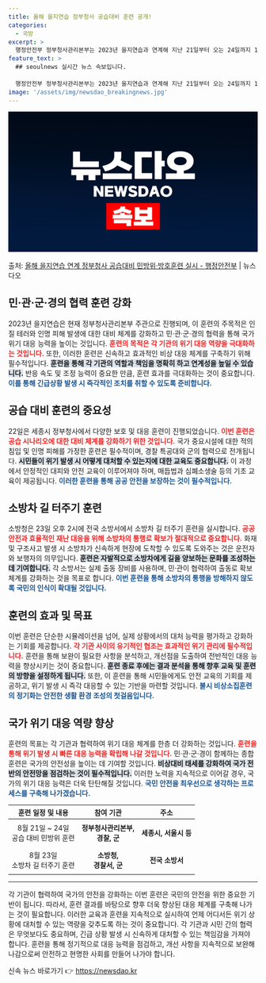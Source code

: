```yaml
---
title: 올해 을지연습 정부청사 공습대비 훈련 공개!
categories:
  - 국방
excerpt: >
  행정안전부 정부청사관리본부는 2023년 을지연습과 연계해 지난 21일부터 오는 24일까지 13개 정부청사에서…
feature_text: >
  ## seoulnews 실시간 뉴스 속보입니다.

  행정안전부 정부청사관리본부는 2023년 을지연습과 연계해 지난 21일부터 오는 24일까지 13개 정부청사에서…
image: '/assets/img/newsdao_breakingnews.jpg'
---
```


![뉴스다오 속보](/assets/img/newsdao_breakingnews.jpg)

<p>출처: <a href="https://newsdao.kr/1662" rel="dofollow">올해 을지연습 연계 정부청사 공습대비 민방위·방호훈련 실시  - 행정안전부</a> | 뉴스다오</p>

<h2 data-ke-size="size26">민·관·군·경의 협력 훈련 강화</h2>

<p data-ke-size="size16">2023년 을지연습은 현재 정부청사관리본부 주관으로 진행되며, 이 훈련의 주목적은 인질 테러와 인명 피해 발생에 대한 대비 체계를 강화하고 민·관·군·경의 협력을 통해 국가 위기 대응 능력을 높이는 것입니다. <b><span style="color: #ee2323;">훈련의 목적은 각 기관의 위기 대응 역량을 극대화하는 것입니다.</span></b> 또한, 이러한 훈련은 신속하고 효과적인 비상 대응 체계를 구축하기 위해 필수적입니다. <b><span style="background-color: #21538527;">훈련을 통해 각 기관의 역할과 책임을 명확히 하고 연계성을 높일 수 있습니다.</span></b> 반응 속도 및 조정 능력이 중요한 만큼, 훈련 효과를 극대화하는 것이 중요합니다. <b><span style="color: #1a5490;">이를 통해 긴급상황 발생 시 즉각적인 조치를 취할 수 있도록 준비합니다.</span></b></p>

<h2 data-ke-size="size26">공습 대비 훈련의 중요성</h2>

<p data-ke-size="size16">22일은 세종시 정부청사에서 다양한 보호 및 대응 훈련이 진행되었습니다. <b><span style="color: #ee2323;">이번 훈련은 공습 시나리오에 대한 대비 체계를 강화하기 위한 것입니다.</span></b> 국가 중요시설에 대한 적의 침입 및 인명 피해를 가정한 훈련은 필수적이며, 경찰 특공대와 군의 협력으로 전개됩니다. <b><span style="background-color: #21538527;">시민들이 위기 발생 시 어떻게 대처할 수 있는지에 대한 교육도 중요합니다.</span></b> 이 과정에서 안정적인 대피와 안전 교육이 이루어져야 하며, 매듭법과 심폐소생술 등의 기초 교육이 제공됩니다. <b><span style="color: #1a5490;">이러한 훈련을 통해 공공 안전을 보장하는 것이 필수적입니다.</span></b></p>

<h2 data-ke-size="size26">소방차 길 터주기 훈련</h2>

<p data-ke-size="size16">소방청은 23일 오후 2시에 전국 소방서에서 소방차 길 터주기 훈련을 실시합니다. <b><span style="color: #ee2323;">공공안전과 효율적인 재난 대응을 위해 소방차의 통행로 확보가 절대적으로 중요합니다.</span></b> 화재 및 구조사고 발생 시 소방차가 신속하게 현장에 도착할 수 있도록 도와주는 것은 운전자와 보행자의 의무입니다. <b><span style="background-color: #21538527;">훈련은 자발적으로 소방차에게 길을 양보하는 문화를 조성하는 데 기여합니다.</span></b> 각 소방서는 실제 출동 장비를 사용하며, 민·관이 협력하여 출동로 확보 체계를 강화하는 것을 목표로 합니다. <b><span style="color: #1a5490;">이번 훈련을 통해 소방차의 통행을 방해하지 않도록 국민의 인식이 확대될 것입니다.</span></b></p>

<h2 data-ke-size="size26">훈련의 효과 및 목표</h2>

<p data-ke-size="size16">이번 훈련은 단순한 시뮬레이션을 넘어, 실제 상황에서의 대처 능력을 평가하고 강화하는 기회를 제공합니다. <b><span style="color: #ee2323;">각 기관 사이의 유기적인 협조는 효과적인 위기 관리에 필수적입니다.</span></b> 훈련을 통해 보완이 필요한 사항을 분석하고, 개선점을 도출하여 전반적인 대응 능력을 향상시키는 것이 중요합니다. <b><span style="background-color: #21538527;">훈련 종료 후에는 결과 분석을 통해 향후 교육 및 훈련의 방향을 설정하게 됩니다.</span></b> 또한, 이 훈련을 통해 시민들에게도 안전 교육의 기회를 제공하고, 위기 발생 시 즉각 대응할 수 있는 기반을 마련할 것입니다. <b><span style="color: #1a5490;">불시 비상소집훈련의 정기화는 안전한 생활 환경 조성의 첫걸음입니다.</span></b></p>

<h2 data-ke-size="size26">국가 위기 대응 역량 향상</h2>

<p data-ke-size="size16">훈련의 목표는 각 기관과 협력하여 위기 대응 체계를 한층 더 강화하는 것입니다. <b><span style="color: #ee2323;">훈련을 통해 위기 발생 시 빠른 대응 능력을 확립해 나갈 것입니다.</span></b> 민·관·군·경이 함께하는 종합훈련은 국가의 안전성을 높이는 데 기여할 것입니다. <b><span style="background-color: #21538527;">비상대비 태세를 강화하여 국가 전반의 안전망을 점검하는 것이 필수적입니다.</span></b> 이러한 노력을 지속적으로 이어갈 경우, 국가의 위기 대응 능력은 더욱 탄탄해질 것입니다. <b><span style="color: #1a5490;">국민 안전을 최우선으로 생각하는 프로세스를 구축해 나가겠습니다.</span></b></p>

<table style="width: 100%; border-collapse: collapse;">
    <thead>
        <tr>
            <th><b>훈련 일정 및 내용</b></th>
            <th><b>참여 기관</b></th>
            <th><b>주소</b></th>
        </tr>
    </thead>
    <tbody>
        <tr>
            <td style="text-align: center; height: 50px;">8월 21일 ~ 24일<br>공습 대비 민방위 훈련</td>
            <td style="text-align: center; height: 50px;"><b>정부청사관리본부,<br> 경찰, 군</b></td>
            <td style="text-align: center; height: 50px;"><b>세종시, 서울시 등</b></td>
        </tr>
        <tr>
            <td style="text-align: center; height: 50px;">8월 23일<br>소방차 길 터주기 훈련</td>
            <td style="text-align: center; height: 50px;"><b>소방청,<br> 경찰서, 군</b></td>
            <td style="text-align: center; height: 50px;"><b>전국 소방서</b></td>
        </tr>
    </tbody>
</table>

<hr>

<p data-ke-size="size16">각 기관이 협력하여 국가의 안전을 강화하는 이번 훈련은 국민의 안전을 위한 중요한 기반이 됩니다. 따라서, 훈련 결과를 바탕으로 향후 더욱 향상된 대응 체계를 구축해 나가는 것이 필요합니다. 이러한 교육과 훈련을 지속적으로 실시하여 언제 어디서든 위기 상황에 대처할 수 있는 역량을 갖추도록 하는 것이 중요합니다. 각 기관과 시민 간의 협력은 무엇보다도 중요하며, 긴급 상황 발생 시 신속하게 대처할 수 있는 책임감을 가져야 합니다. 훈련을 통해 정기적으로 대응 능력을 점검하고, 개선 사항을 지속적으로 보완해 나감으로써 안전하고 현명한 사회를 만들어 나가야 합니다.</p> 

신속 뉴스 바로가기 👉 <a href="https://newsdao.kr" rel="dofollow">https://newsdao.kr</a>


